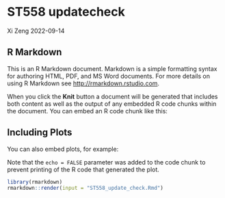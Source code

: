 ST558 updatecheck
================
Xi Zeng
2022-09-14

## R Markdown

This is an R Markdown document. Markdown is a simple formatting syntax
for authoring HTML, PDF, and MS Word documents. For more details on
using R Markdown see <http://rmarkdown.rstudio.com>.

When you click the **Knit** button a document will be generated that
includes both content as well as the output of any embedded R code
chunks within the document. You can embed an R code chunk like this:

## Including Plots

You can also embed plots, for example:

Note that the `echo = FALSE` parameter was added to the code chunk to
prevent printing of the R code that generated the plot.

``` r
library(rmarkdown)
rmarkdown::render(input = "ST558_update_check.Rmd")
```
